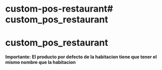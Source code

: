 # custom-pos-restaurant# custom_pos_restaurant
# custom_pos_restaurant

**Importante:**
    **El producto por defecto de la habitacion tiene que tener el mismo nombre que 
    la habitacion**

